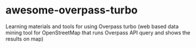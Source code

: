 # awesome-overpass-turbo
Learning materials and tools for using Overpass turbo (web based data mining tool for OpenStreetMap that runs Overpass API query and shows the results on map)
